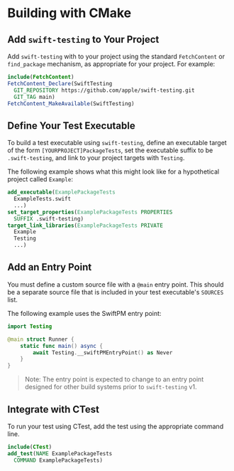 # Building with CMake

## Add `swift-testing` to Your Project

Add `swift-testing` with to your project using the standard `FetchContent` or `find_package` mechanism, as appropriate for your project. For example:

```cmake
include(FetchContent)
FetchContent_Declare(SwiftTesting
  GIT_REPOSITORY https://github.com/apple/swift-testing.git
  GIT_TAG main)
FetchContent_MakeAvailable(SwiftTesting)
```

## Define Your Test Executable

To build a test executable using `swift-testing`, define an executable target
of the form `[YOURPROJECT]PackageTests`, set the executable suffix to be
`.swift-testing`, and link to your project targets with `Testing`.

The following
example shows what this might look like for a hypothetical project called
`Example`:

```cmake
add_executable(ExamplePackageTests
  ExampleTests.swift
  ...)
set_target_properties(ExamplePackageTests PROPERTIES
  SUFFIX .swift-testing)
target_link_libraries(ExamplePackageTests PRIVATE
  Example
  Testing
  ...)
```

## Add an Entry Point

You must define a custom source file with a `@main` entry point. This should be
a separate source file that is included in your test executable's `SOURCES`
list.

The following example uses the SwiftPM entry point:

```swift
import Testing

@main struct Runner {
    static func main() async {
        await Testing.__swiftPMEntryPoint() as Never
    }
}
```
> Note: The entry point is expected to change
to an entry point designed for other build systems prior to `swift-testing` v1.


## Integrate with CTest

To run your test using CTest, add the test using the appropriate command line.

```cmake
include(CTest)
add_test(NAME ExamplePackageTests
  COMMAND ExamplePackageTests)
```
